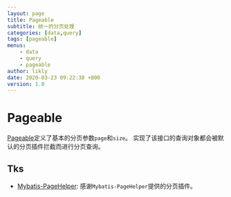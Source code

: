 ```yaml
---
layout: page
title: Pageable
subtitle: 统一的分页处理
categories: [data,query]
tags: [pageable]
menus:
    - data
    - query
    - pageable
author: likly
date: 2020-03-23 09:22:38 +800
version: 1.0
---
```


# Pageable

[Pageable](/final-data/final-data-context/src/main/java/org/finalframework/data/query/Pageable.java)定义了基本的分页参数`page`和`size`。
实现了该接口的查询对象都会被默认的分页插件拦截而进行分页查询。


## Tks

* [Mybatis-PageHelper](https://github.com/pagehelper/Mybatis-PageHelper): 感谢`Mybatis-PageHelper`提供的分页插件。